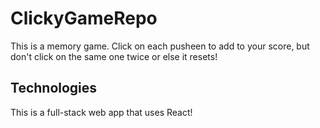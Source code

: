 # ClickyGameRepo

This is a memory game. Click on each pusheen to add to your score, but don't click on the same one twice or else it resets!

## Technologies

This is a full-stack web app that uses React!
